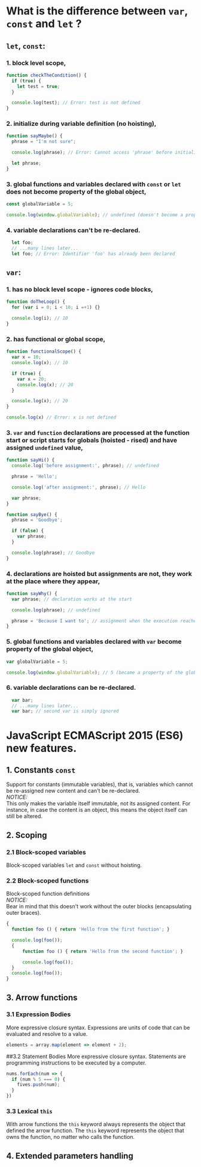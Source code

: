 # What is the difference between `var`, `const` and `let` ?
## `let`, `const`:
###  1. block level scope,

```javascript
function checkTheCondition() {
  if (true) {
    let test = true;
  }

  console.log(test); // Error: test is not defined
}
```

###  2. initialize during variable definition (no hoisting),

```javascript
function sayMaybe() {
  phrase = "I'm not sure";

  console.log(phrase); // Error: Cannot access 'phrase' before initialization

  let phrase;
}
```

###  3. global functions and variables declared with `const` or `let` **does not** become property of the global object,

```javascript
const globalVariable = 5;

console.log(window.globalVariable); // undefined (doesn't become a property of the global object)
```

### 4. variable declarations **can't** be re-declared.

```javascript
  let foo;
  // ...many lines later...
  let foo; // Error: Identifier 'foo' has already been declared
```


## `var`:
###  1. has no block level scope - ignores code blocks,

```javascript
function doTheLoop() {
  for (var i = 0; i < 10; i =+1) {}

  console.log(i); // 10
}
```

###  2. has functional or global scope,

```javascript
function functionalScope() {
  var x = 10;
  console.log(x); // 10

  if (true) {
    var x = 20;
    console.log(x); // 20
  }

  console.log(x); // 20
}

console.log(x) // Error: x is not defined
```

###  3. `var` and `function` declarations are processed at the function start or script starts for globals (hoisted - rised) and have assigned `undefined` value,

```javascript
function sayHi() {
  console.log('before assignment:', phrase); // undefined

  phrase = 'Hello';

  console.log('after assignment:', phrase); // Hello

  var phrase;
}

function sayBye() {
  phrase = 'Goodbye';

  if (false) {
    var phrase;
  }

  console.log(phrase); // Goodbye
}
```

###  4. declarations are hoisted but assignments are not, they work at the place where they appear,

```javascript
function sayWhy() {
  var phrase; // declaration works at the start

  console.log(phrase); // undefined

  phrase = 'Because I want to'; // assignment when the execution reaches it
}
```

###  5. global functions and variables declared with `var` **become** property of the global object,

```javascript
var globalVariable = 5;

console.log(window.globalVariable); // 5 (became a property of the global object)
```

### 6. variable declarations **can** be re-declared.

```javascript
  var bar;
  // ...many lines later...
  var bar; // second var is simply ignored
```

# JavaScript ECMAScript 2015 (ES6) new features.

## 1. Constants `const`
Support for constants (immutable variables), that is, variables which cannot be re-assigned new content and can't be re-declared.  
*NOTICE:*  
This only makes the variable itself immutable, not its assigned content. For instance, in case the content is an object, this means the object itself can still be altered.

## 2. Scoping
### 2.1 Block-scoped variables
Block-scoped variables `let` and `const` without hoisting.

### 2.2 Block-scoped functions
Block-scoped function definitions  
*NOTICE:*  
Bear in mind that this doesn't work without the outer blocks (encapsulating outer braces).

```javascript
{
  function foo () { return 'Hello from the first function'; }

  console.log(foo());
  {
      function foo () { return 'Hello from the second function'; }

      console.log(foo());
  }
  console.log(foo());
}
```

## 3. Arrow functions
### 3.1 Expression Bodies
More expressive closure syntax. Expressions are units of code that can be evaluated and resolve to a value.

```javascript
elements = array.map(element => element + 2);
```

##3.2 Statement Bodies
More expressive closure syntax. Statements are programming instructions to be executed by a computer.

```javascript
nums.forEach(num => {
  if (num % 5 === 0) {
    fives.push(num);
  }
})
```

### 3.3 Lexical `this`
With arrow functions the `this` keyword always represents the object that defined the arrow function. The `this` keyword represents the object that owns the function, no matter who calls the function.

## 4. Extended parameters handling